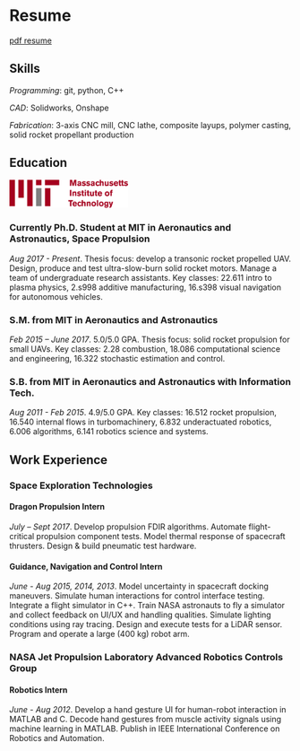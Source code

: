 # Resume

[pdf resume](assets/docs/vernacchia_resume.pdf)

## Skills
*Programming*: git, python, C++

*CAD*: Solidworks, Onshape

*Fabrication*: 3-axis CNC mill, CNC lathe, composite layups, polymer casting, solid rocket propellant production

## Education
<img src="../assets/images/MIT_logo.svg" height=50>

### Currently Ph.D. Student at MIT in Aeronautics and Astronautics, Space Propulsion
*Aug 2017 - Present*.  Thesis focus: develop a transonic rocket propelled UAV. Design, produce and test ultra-slow-burn solid rocket motors. Manage a
team of undergraduate research assistants. Key classes: 22.611 intro to plasma physics, 2.s998 additive manufacturing, 16.s398 visual navigation for autonomous vehicles.

### S.M. from MIT in Aeronautics and Astronautics
*Feb 2015 – June 2017*. 
5.0/5.0 GPA. Thesis focus: solid rocket propulsion for small UAVs. Key classes: 2.28 combustion, 18.086 computational science and engineering, 16.322 stochastic estimation and control.

### S.B. from MIT in Aeronautics and Astronautics with Information Tech.
*Aug 2011 - Feb 2015*. 
4.9/5.0 GPA. Key classes: 16.512 rocket propulsion, 16.540 internal flows in turbomachinery, 6.832 underactuated robotics, 6.006 algorithms, 6.141 robotics science and systems.


## Work Experience
### Space Exploration Technologies
#### Dragon Propulsion Intern
*July – Sept 2017*. Develop propulsion FDIR algorithms. Automate flight-critical propulsion component tests. Model thermal response of spacecraft thrusters. Design & build pneumatic test hardware.

#### Guidance, Navigation and Control Intern
*June - Aug 2015, 2014, 2013*.  Model uncertainty in spacecraft docking maneuvers. Simulate human interactions for control interface testing.
Integrate a flight simulator in C++. Train NASA astronauts to fly a simulator and collect feedback on UI/UX and handling
qualities. Simulate lighting conditions using ray tracing. Design and execute tests for a LiDAR sensor. Program and
operate a large (400 kg) robot arm.

### NASA Jet Propulsion Laboratory Advanced Robotics Controls Group
#### Robotics Intern
*June - Aug 2012*. Develop a hand gesture UI for human-robot interaction in MATLAB and C. Decode hand gestures from muscle activity
signals using machine learning in MATLAB. Publish in IEEE International Conference on Robotics and Automation.